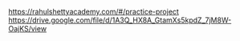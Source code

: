 https://rahulshettyacademy.com/#/practice-project
https://drive.google.com/file/d/1A3Q_HX8A_GtamXs5kpdZ_7jM8W-OajKS/view

